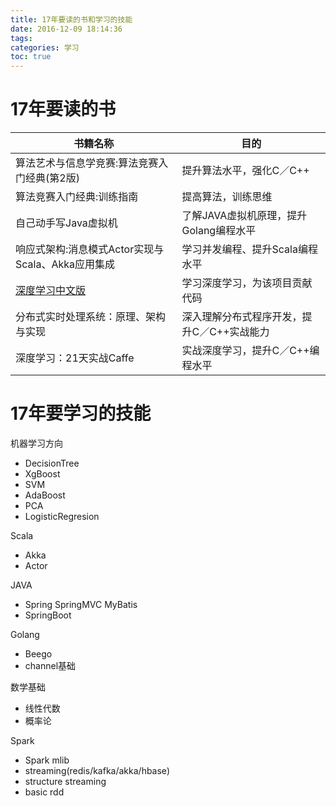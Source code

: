 ```yaml
---
title: 17年要读的书和学习的技能
date: 2016-12-09 18:14:36
tags:
categories: 学习
toc: true
---
```

# 17年要读的书

|书籍名称|目的        |
|-------------|-------------|
|算法艺术与信息学竞赛:算法竞赛入门经典(第2版) |提升算法水平，强化C／C++|
|算法竞赛入门经典:训练指南 |提高算法，训练思维|
|自己动手写Java虚拟机 |了解JAVA虚拟机原理，提升Golang编程水平|
|响应式架构:消息模式Actor实现与Scala、Akka应用集成|学习并发编程、提升Scala编程水平|
|[深度学习中文版](https://github.com/exacity/deeplearningbook-chinese)|学习深度学习，为该项目贡献代码|
|分布式实时处理系统：原理、架构与实现 |深入理解分布式程序开发，提升C／C++实战能力|
|深度学习：21天实战Caffe|实战深度学习，提升C／C++编程水平|

# 17年要学习的技能
机器学习方向
-   DecisionTree
-   XgBoost
-   SVM 
-   AdaBoost
-   PCA
-   LogisticRegresion

Scala
-   Akka
-   Actor

JAVA
-   Spring SpringMVC MyBatis
-   SpringBoot

Golang
-   Beego
-   channel基础

数学基础
-   线性代数
-   概率论

Spark
- Spark mlib
- streaming(redis/kafka/akka/hbase)
- structure streaming
- basic rdd
